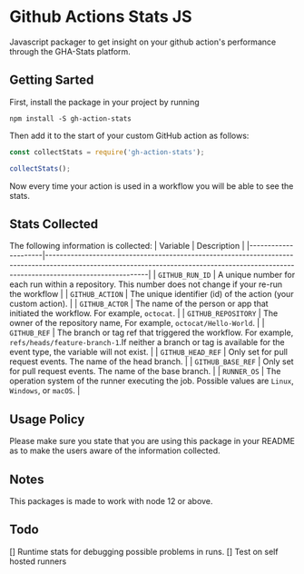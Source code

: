 # Github Actions Stats JS

Javascript packager to get insight on your github action's performance through the GHA-Stats platform.

## Getting Sarted
First, install the package in your project by running

```shell
npm install -S gh-action-stats
```

Then add it to the start of your custom GitHub action as follows:

```javascript
const collectStats = require('gh-action-stats');

collectStats();
```
Now every time your action is used in a workflow you will be able to see the stats.

## Stats Collected
The following information is collected:
| Variable            | Description                                                                                                                                                                            |
|---------------------|----------------------------------------------------------------------------------------------------------------------------------------------------------------------------------------|
| `GITHUB_RUN_ID`     | A unique number for each run within a repository. This number does not change if your re-run the workflow                                                                              |
| `GITHUB_ACTION`     | The unique identifier (id) of the action (your custom action).                                                                                                                        |
| `GITHUB_ACTOR`      | The name of the person or app that initiated the workflow. For example, `octocat`.                                                                                                     |
| `GITHUB_REPOSITORY` | The owner of the repository name, For example, `octocat/Hello-World`.                                                                                                                  |
| `GITHUB_REF`        | The branch or tag ref that triggered the workflow. For example, `refs/heads/feature-branch-1`.If neither a branch or tag is available for the event type, the variable will not exist. |
| `GITHUB_HEAD_REF`   | Only set for pull request events. The name of the head branch.                                                                                                                         |
| `GITHUB_BASE_REF`   | Only set for pull request events. The name of the base branch.                                                                                                                         |
| `RUNNER_OS`         | The operation system of the runner executing the job. Possible values are `Linux`, `Windows`, or `macOS`.                                                                              | 

## Usage Policy
Please make sure you state that you are using this package in your README as to make the users aware of the information collected.

## Notes
This packages is made to work with node 12 or above.

## Todo
[] Runtime stats for debugging possible problems in runs.
[] Test on self hosted runners

